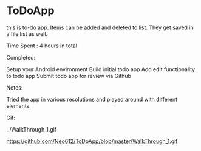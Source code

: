 ToDoApp
=======


this is to-do app. Items can be added and deleted to list. They get saved in a file list as well.

Time Spent : 4 hours in total

Completed: 

Setup your Android environment
Build initial todo app
Add edit functionality to todo app
Submit todo app for review via Github

Notes: 

Tried the app in various resolutions and played around with different elements.

Gif:

../WalkThrough_1.gif

https://github.com/Neo612/ToDoApp/blob/master/WalkThrough_1.gif
